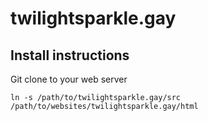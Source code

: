 # twilightsparkle.gay

## Install instructions

Git clone to your web server

`ln -s /path/to/twilightsparkle.gay/src /path/to/websites/twilightsparkle.gay/html`
